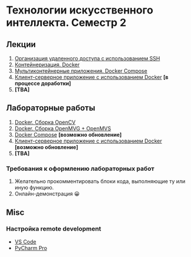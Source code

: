 # Технологии искусственного интеллекта. Семестр 2

## Лекции

1. [Организация удаленного доступа с использованием SSH](lectures/lecture_1/lecture_1.md)
2. [Контейнеризация. Docker](lectures/lecture_2/lecture_2.md)
3. [Мультиконтейнерные приложения. Docker Compose](lectures/lecture_3/lecture_3.md)
4. [Клиент-серверное приложение с использованием Docker](lectures/lecture_4/lecture_4.md) **[в процессе доработки]**
5. **[TBA]**

## Лабораторные работы

1. [Docker. Сборка OpenCV](labs/lab_1/lab_1.md)
2. [Docker. Сборка OpenMVG + OpenMVS](labs/lab_2/lab_2.md)
3. [Docker Compose](labs/lab_3/lab_3.md) **[возможно обновление]**
4. [Клиент-серверное приложение с использованием Docker](labs/lab_4/lab_4.md) **[возможно обновление]**
5. **[TBA]**

### Требования к оформлению лабораторных работ

1. Желательно прокомментировать блоки кода, выполняющие ту или иную функцию.
2. Онлайн-демонстрация :grinning:

## Misc

### Настройка remote development
- [VS Code](labs/lab_1/vscode_remote.md)
- [PyCharm Pro](labs/lab_1/pycharm_remote.md)